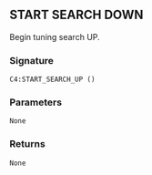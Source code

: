 ## START SEARCH DOWN

Begin tuning search UP.


### Signature

`C4:START_SEARCH_UP ()`


### Parameters

`None`


### Returns

`None`
